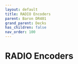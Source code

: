 ```yaml
---
layout: default
title: RADIO Encoders
parent: Baron DR401
grand_parent: Decks
has_children: false
nav_order: 100
---
```


# RADIO Encoders
